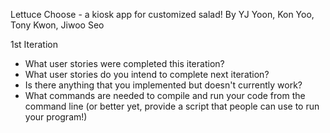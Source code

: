 Lettuce Choose - a kiosk app for customized salad!
By YJ Yoon, Kon Yoo, Tony Kwon, Jiwoo Seo

1st Iteration 
   -  What user stories were completed this iteration?
   -  What user stories do you intend to complete next iteration?
   -  Is there anything that you implemented but doesn't currently work?
   -  What commands are needed to compile and run your code from the command line (or better yet, provide a script that people can use to run your program!)
